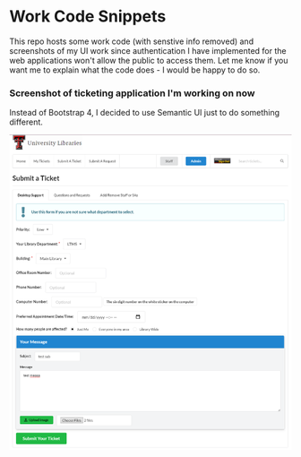 # Work Code Snippets

This repo hosts some work code (with senstive info removed) and screenshots of my UI work since authentication I have implemented for the web applications won't allow the public to access them. Let me know if you want me to explain what the code does - I would be happy to do so.
<br>

### Screenshot of ticketing application I'm working on now
Instead of Bootstrap 4, I decided to use Semantic UI just to do something different.

![Ticketing system I'm working on](ticketing.png)

